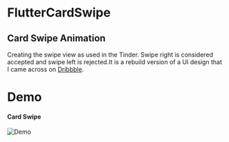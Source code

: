 
# FlutterCardSwipe

## Card Swipe Animation

Creating the swipe view as used in the Tinder. Swipe right is considered accepted and swipe left is rejected.It is a rebuild version of a UI design that I came across on [Dribbble](https://dribbble.com/shots/2216416-Showtime-app).

# Demo

#### Card Swipe

![Demo](https://github.com/geekruchika/FlutterCardSwipe/blob/master/animation_exp/ScreenGif/cardSwipe.gif)

<!-- #### Page Reveal

![Demo](https://github.com/geekruchika/FlutterCardSwipe/blob/master/animation_exp/ScreenGif/pageReveal.gif) -->
